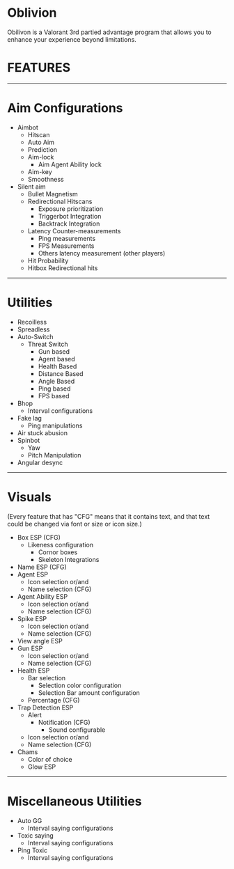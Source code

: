 # Oblivion
Obilivon is a Valorant 3rd partied advantage program that allows you to enhance your experience beyond limitations.
# FEATURES
----------------------------------------------------------
# Aim Configurations
* Aimbot
  * Hitscan
  * Auto Aim 
  * Prediction
  * Aim-lock
    * Aim Agent Ability lock
  * Aim-key
  * Smoothness
* Silent aim
  * Bullet Magnetism
  * Redirectional Hitscans
     * Exposure prioritization
     * Triggerbot Integration
     * Backtrack Integration
  * Latency Counter-measurements
     * Ping measurements
     * FPS Measurements
     * Others latency measurement (other players)
  * Hit Probability
  * Hitbox Redirectional hits
----------------------------------------------------------
# Utilities
* Recoilless
* Spreadless
* Auto-Switch
  * Threat Switch
    * Gun based
    * Agent based
    * Health Based
    * Distance Based
    * Angle Based
    * Ping based
    * FPS based
* Bhop
  * Interval configurations
* Fake lag
  * Ping manipulations
* Air stuck abusion
* Spinbot
  * Yaw
  * Pitch Manipulation
* Angular desync
----------------------------------------------------------
# Visuals
(Every feature that has "CFG" means that it contains text, and that text could be changed via font or size or icon size.)
* Box ESP (CFG)
  * Likeness configuration
    * Cornor boxes
    * Skeleton Integrations
* Name ESP (CFG)
* Agent ESP
  * Icon selection or/and
  * Name selection (CFG)
* Agent Ability ESP
  * Icon selection or/and
  * Name selection (CFG)
* Spike ESP
  * Icon selection or/and
  * Name selection (CFG)
* View angle ESP
* Gun ESP
  * Icon selection or/and
  * Name selection (CFG)
* Health ESP
  * Bar selection
    * Selection color configuration
    * Selection Bar amount configuration
  * Percentage (CFG)
* Trap Detection ESP
  * Alert
    * Notification (CFG)
      * Sound configurable
  * Icon selection or/and
  * Name selection (CFG)
* Chams
  * Color of choice
  * Glow ESP
----------------------------------------------------------
# Miscellaneous Utilities
* Auto GG
  * Interval saying configurations
* Toxic saying
  * Interval saying configurations
* Ping Toxic
  * Interval saying configurations
